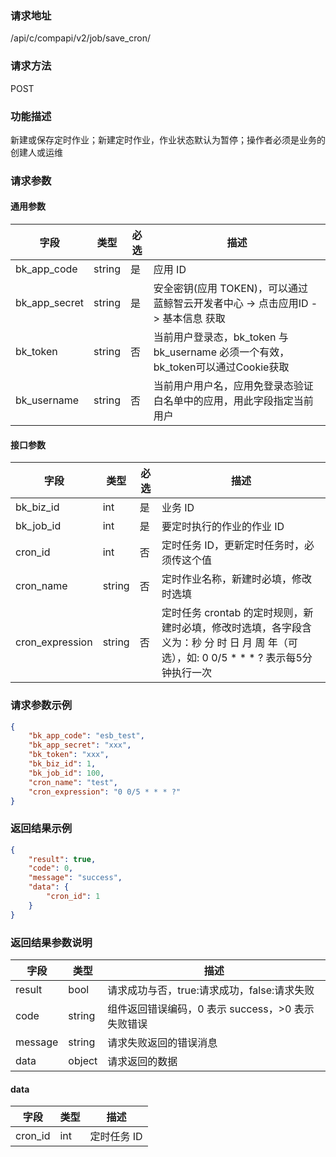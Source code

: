 ### 请求地址

/api/c/compapi/v2/job/save_cron/

### 请求方法

POST

### 功能描述

新建或保存定时作业；新建定时作业，作业状态默认为暂停；操作者必须是业务的创建人或运维

### 请求参数

#### 通用参数

| 字段 | 类型 | 必选 | 描述 |
|-----------|------------|--------|------------|
| bk_app_code | string | 是 | 应用 ID |
| bk_app_secret| string | 是 | 安全密钥(应用 TOKEN)，可以通过 蓝鲸智云开发者中心 -&gt; 点击应用ID -&gt; 基本信息 获取 |
| bk_token | string | 否 | 当前用户登录态，bk_token 与 bk_username 必须一个有效，bk_token可以通过Cookie获取 |
| bk_username | string | 否 | 当前用户用户名，应用免登录态验证白名单中的应用，用此字段指定当前用户 |

#### 接口参数

| 字段 | 类型 | 必选 | 描述 |
|-----------------|------------|--------|------------|
| bk_biz_id | int | 是 | 业务 ID |
| bk_job_id | int | 是 | 要定时执行的作业的作业 ID |
| cron_id | int | 否 | 定时任务 ID，更新定时任务时，必须传这个值 |
| cron_name | string | 否 | 定时作业名称，新建时必填，修改时选填 |
| cron_expression | string | 否 | 定时任务 crontab 的定时规则，新建时必填，修改时选填，各字段含义为：秒 分 时 日 月 周 年（可选），如: 0 0/5 * * * ? 表示每5分钟执行一次 |

### 请求参数示例

```json
{
    "bk_app_code": "esb_test",
    "bk_app_secret": "xxx",
    "bk_token": "xxx",
    "bk_biz_id": 1,
    "bk_job_id": 100,
    "cron_name": "test",
    "cron_expression": "0 0/5 * * * ?"
}
```

### 返回结果示例

```json
{
    "result": true,
    "code": 0,
    "message": "success",
    "data": {
        "cron_id": 1
    }
}
```

### 返回结果参数说明

| 字段 | 类型 | 描述 |
|-----------|-----------|-----------|
| result | bool | 请求成功与否，true:请求成功，false:请求失败 |
| code | string | 组件返回错误编码，0 表示 success，>0 表示失败错误 |
| message | string | 请求失败返回的错误消息 |
| data | object | 请求返回的数据 |

#### data

| 字段 | 类型 | 描述 |
|-----------|-----------|-----------|
| cron_id | int | 定时任务 ID |
